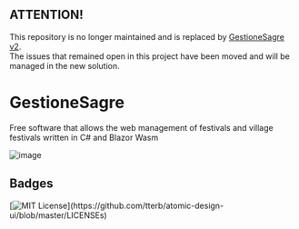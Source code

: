 ## ATTENTION!

This repository is no longer maintained and is replaced by <a href="https://github.com/GestioneSagre">GestioneSagre v2</a>. <br />
The issues that remained open in this project have been moved and will be managed in the new solution.


# GestioneSagre
Free software that allows the web management of festivals and village festivals written in C# and Blazor Wasm


![image](https://user-images.githubusercontent.com/49655304/177003851-6ca5cae8-240a-4a19-82bd-20f333a6f407.png)


<!--
## Features

- No server required
- Portable program
- Distributable via docker
- Cross platform


## Tech Stack

**Client:** Blazor, .NET 6

**Server:** Blazor, .NET 6

**Database:** SQL Server

**Graphics:** Bootstrap 4.4.1, Font Awesome Free 5.12.1

**Tools:** Scrutor, BlazorKit.Spinner, Mudblazor, Serilog


## Run Locally

Clone the project

```bash
  git clone https://github.com/AepServerNet/Blazor.GestioneSagre.git
```

Go to the project directory

```bash
  cd src\GestioneSagre.Web.Server
```

Build the project

```bash
  dotnet build
```

Start the server

```bash
  dotnet run
```


## Contributing
Contributions and/or suggestions are always welcome.
-->

## Badges

[![MIT License](https://img.shields.io/apm/l/atomic-design-ui.svg?)](https://github.com/tterb/atomic-design-ui/blob/master/LICENSEs)

<!-- [![Lint Code Base](https://github.com/AngeloDotNet/GestioneSagre/actions/workflows/linter.yml/badge.svg)](https://github.com/AngeloDotNet/GestioneSagre/actions/workflows/linter.yml)

[![Publish on GitHub](https://github.com/AngeloDotNet/GestioneSagre/actions/workflows/publish.yml/badge.svg)](https://github.com/AngeloDotNet/GestioneSagre/actions/workflows/publish.yml)
-->
